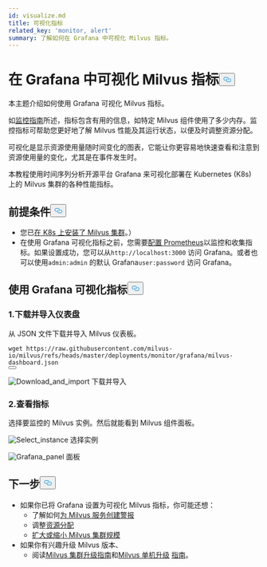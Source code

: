 ```yaml
---
id: visualize.md
title: 可视化指标
related_key: 'monitor, alert'
summary: 了解如何在 Grafana 中可视化 Milvus 指标。
---
```

<h1 id="Visualize-Milvus-Metrics-in-Grafana" class="common-anchor-header">在 Grafana 中可视化 Milvus 指标<button data-href="#Visualize-Milvus-Metrics-in-Grafana" class="anchor-icon" translate="no">
      <svg translate="no"
        aria-hidden="true"
        focusable="false"
        height="20"
        version="1.1"
        viewBox="0 0 16 16"
        width="16"
      >
        <path
          fill="#0092E4"
          fill-rule="evenodd"
          d="M4 9h1v1H4c-1.5 0-3-1.69-3-3.5S2.55 3 4 3h4c1.45 0 3 1.69 3 3.5 0 1.41-.91 2.72-2 3.25V8.59c.58-.45 1-1.27 1-2.09C10 5.22 8.98 4 8 4H4c-.98 0-2 1.22-2 2.5S3 9 4 9zm9-3h-1v1h1c1 0 2 1.22 2 2.5S13.98 12 13 12H9c-.98 0-2-1.22-2-2.5 0-.83.42-1.64 1-2.09V6.25c-1.09.53-2 1.84-2 3.25C6 11.31 7.55 13 9 13h4c1.45 0 3-1.69 3-3.5S14.5 6 13 6z"
        ></path>
      </svg>
    </button></h1><p>本主题介绍如何使用 Grafana 可视化 Milvus 指标。</p>
<p>如<a href="/docs/zh/monitor.md">监控指南</a>所述，指标包含有用的信息，如特定 Milvus 组件使用了多少内存。监控指标可帮助您更好地了解 Milvus 性能及其运行状态，以便及时调整资源分配。</p>
<p>可视化是显示资源使用量随时间变化的图表，它能让你更容易地快速查看和注意到资源使用量的变化，尤其是在事件发生时。</p>
<p>本教程使用时间序列分析开源平台 Grafana 来可视化部署在 Kubernetes (K8s) 上的 Milvus 集群的各种性能指标。</p>
<h2 id="Prerequisites" class="common-anchor-header">前提条件<button data-href="#Prerequisites" class="anchor-icon" translate="no">
      <svg translate="no"
        aria-hidden="true"
        focusable="false"
        height="20"
        version="1.1"
        viewBox="0 0 16 16"
        width="16"
      >
        <path
          fill="#0092E4"
          fill-rule="evenodd"
          d="M4 9h1v1H4c-1.5 0-3-1.69-3-3.5S2.55 3 4 3h4c1.45 0 3 1.69 3 3.5 0 1.41-.91 2.72-2 3.25V8.59c.58-.45 1-1.27 1-2.09C10 5.22 8.98 4 8 4H4c-.98 0-2 1.22-2 2.5S3 9 4 9zm9-3h-1v1h1c1 0 2 1.22 2 2.5S13.98 12 13 12H9c-.98 0-2-1.22-2-2.5 0-.83.42-1.64 1-2.09V6.25c-1.09.53-2 1.84-2 3.25C6 11.31 7.55 13 9 13h4c1.45 0 3-1.69 3-3.5S14.5 6 13 6z"
        ></path>
      </svg>
    </button></h2><ul>
<li>您已<a href="/docs/zh/install_cluster-helm.md">在 K8s 上安装了 Milvus 集群</a>。）</li>
<li>在使用 Grafana 可视化指标之前，您需要<a href="/docs/zh/monitor.md">配置 Prometheus</a>以监控和收集指标。如果设置成功，您可以从<code translate="no">http://localhost:3000</code> 访问 Grafana。或者也可以使用<code translate="no">admin:admin</code> 的默认 Grafana<code translate="no">user:password</code> 访问 Grafana。</li>
</ul>
<h2 id="Visualize-metrics-using-Grafana" class="common-anchor-header">使用 Grafana 可视化指标<button data-href="#Visualize-metrics-using-Grafana" class="anchor-icon" translate="no">
      <svg translate="no"
        aria-hidden="true"
        focusable="false"
        height="20"
        version="1.1"
        viewBox="0 0 16 16"
        width="16"
      >
        <path
          fill="#0092E4"
          fill-rule="evenodd"
          d="M4 9h1v1H4c-1.5 0-3-1.69-3-3.5S2.55 3 4 3h4c1.45 0 3 1.69 3 3.5 0 1.41-.91 2.72-2 3.25V8.59c.58-.45 1-1.27 1-2.09C10 5.22 8.98 4 8 4H4c-.98 0-2 1.22-2 2.5S3 9 4 9zm9-3h-1v1h1c1 0 2 1.22 2 2.5S13.98 12 13 12H9c-.98 0-2-1.22-2-2.5 0-.83.42-1.64 1-2.09V6.25c-1.09.53-2 1.84-2 3.25C6 11.31 7.55 13 9 13h4c1.45 0 3-1.69 3-3.5S14.5 6 13 6z"
        ></path>
      </svg>
    </button></h2><h3 id="1-Download-and-import-dashboard" class="common-anchor-header">1.下载并导入仪表盘</h3><p>从 JSON 文件下载并导入 Milvus 仪表板。</p>
<pre><code translate="no"><span class="hljs-attribute">wget</span> https://raw.githubusercontent.com/milvus-io/milvus/refs/heads/master/deployments/monitor/grafana/milvus-dashboard.json
<button class="copy-code-btn"></button></code></pre>
<p>
  
   <span class="img-wrapper"> <img translate="no" src="/docs/v2.6.x/assets/import_dashboard.png" alt="Download_and_import" class="doc-image" id="download_and_import" />
   </span> <span class="img-wrapper"> <span>下载并导入</span> </span></p>
<h3 id="2-View-metrics" class="common-anchor-header">2.查看指标</h3><p>选择要监控的 Milvus 实例。然后就能看到 Milvus 组件面板。</p>
<p>
  
   <span class="img-wrapper"> <img translate="no" src="/docs/v2.6.x/assets/grafana_select.png" alt="Select_instance" class="doc-image" id="select_instance" />
   </span> <span class="img-wrapper"> <span>选择实例</span> </span></p>
<p>
  
   <span class="img-wrapper"> <img translate="no" src="/docs/v2.6.x/assets/grafana_panel.png" alt="Grafana_panel" class="doc-image" id="grafana_panel" />
   </span> <span class="img-wrapper"> <span>面板</span> </span></p>
<h2 id="Whats-next" class="common-anchor-header">下一步<button data-href="#Whats-next" class="anchor-icon" translate="no">
      <svg translate="no"
        aria-hidden="true"
        focusable="false"
        height="20"
        version="1.1"
        viewBox="0 0 16 16"
        width="16"
      >
        <path
          fill="#0092E4"
          fill-rule="evenodd"
          d="M4 9h1v1H4c-1.5 0-3-1.69-3-3.5S2.55 3 4 3h4c1.45 0 3 1.69 3 3.5 0 1.41-.91 2.72-2 3.25V8.59c.58-.45 1-1.27 1-2.09C10 5.22 8.98 4 8 4H4c-.98 0-2 1.22-2 2.5S3 9 4 9zm9-3h-1v1h1c1 0 2 1.22 2 2.5S13.98 12 13 12H9c-.98 0-2-1.22-2-2.5 0-.83.42-1.64 1-2.09V6.25c-1.09.53-2 1.84-2 3.25C6 11.31 7.55 13 9 13h4c1.45 0 3-1.69 3-3.5S14.5 6 13 6z"
        ></path>
      </svg>
    </button></h2><ul>
<li>如果你已将 Grafana 设置为可视化 Milvus 指标，你可能还想：<ul>
<li>了解如何<a href="/docs/zh/alert.md">为 Milvus 服务创建警报</a></li>
<li>调整<a href="/docs/zh/allocate.md">资源分配</a></li>
<li><a href="/docs/zh/scaleout.md">扩大或缩小 Milvus 集群规模</a></li>
</ul></li>
<li>如果你有兴趣升级 Milvus 版本、<ul>
<li>阅读<a href="/docs/zh/upgrade_milvus_cluster-operator.md">Milvus 集群升级指南</a>和<a href="/docs/zh/upgrade_milvus_standalone-operator.md">Milvus 单机升级</a> <a href="/docs/zh/upgrade_milvus_cluster-operator.md">指南</a>。</li>
</ul></li>
</ul>
